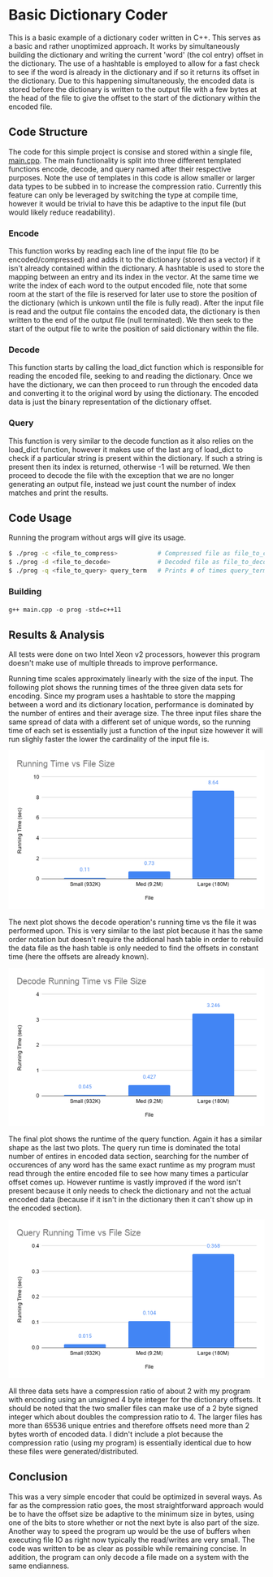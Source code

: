 # Basic Dictionary Coder

This is a basic example of a dictionary coder written in C++.  This serves as a basic and rather unoptimized approach.  It works by simultaneously building the dictionary and writing the current 'word' (the col entry) offset in the dictionary.  The use of a hashtable is employed to allow for a fast check to see if the word is already in the dictionary and if so it returns its offset in the dictionary.  Due to this happening simultaneously, the encoded data is stored before the dictionary is written to the output file with a few bytes at the head of the file to give the offset to the start of the dictionary within the encoded file.

## Code Structure
The code for this simple project is consise and stored within a single file, [main.cpp](https://github.com/Mjdgithuber/BasicDictionaryCoder/blob/master/src/main.cpp).  The main functionality is split into three different templated functions encode, decode, and query named after their respective purposes.  Note the use of templates in this code is allow smaller or larger data types to be subbed in to increase the compression ratio.  Currently this feature can only be leveraged by switching the type at compile time, however it would be trivial to have this be adaptive to the input file (but would likely reduce readability).

### Encode
This function works by reading each line of the input file (to be encoded/compressed) and adds it to the dictionary (stored as a vector) if it isn't already contained within the dictionary.  A hashtable is used to store the mapping between an entry and its index in the vector.  At the same time we write the index of each word to the output encoded file, note that some room at the start of the file is reserved for later use to store the position of the dictionary (which is unkown until the file is fully read).  After the input file is read and the output file contains the encoded data, the dictionary is then written to the end of the output file (null terminated).  We then seek to the start of the output file to write the position of said dictionary within the file.

### Decode
This function starts by calling the load_dict function which is responsible for reading the encoded file, seeking to and reading the dictionary.  Once we have the dictionary, we can then proceed to run through the encoded data and converting it to the original word by using the dictionary.  The encoded data is just the binary representation of the dictionary offset.

### Query
This function is very similar to the decode function as it also relies on the load_dict function, however it makes use of the last arg of load_dict to check if a particular string is present within the dictionary.  If such a string is present then its index is returned, otherwise -1 will be returned.  We then proceed to decode the file with the exception that we are no longer generating an output file, instead we just count the number of index matches and print the results.

## Code Usage
Running the program without args will give its usage.
```bash
$ ./prog -c <file_to_compress>           # Compressed file as file_to_compress.enc
$ ./prog -d <file_to_decode>             # Decoded file as file_to_decode.dec
$ ./prog -q <file_to_query> query_term   # Prints # of times query_term shows up in file_to_query
```

### Building
`g++ main.cpp -o prog -std=c++11`

## Results & Analysis
All tests were done on two Intel Xeon v2 processors, however this program doesn't make use of multiple threads to improve performance. 

Running time scales approximately linearly with the size of the input.  The following plot shows the running times of the three given data sets for encoding.  Since my program uses a hashtable to store the mapping between a word and its dictionary location, performance is dominated by the number of entires and their average size.  The three input files share the same spread of data with a different set of unique words, so the running time of each set is essentially just a function of the input size however it will run slighly faster the lower the cardinality of the input file is.

![](images/encode.png)

The next plot shows the decode operation's running time vs the file it was performed upon.  This is very similar to the last plot because it has the same order notation but doesn't require the addional hash table in order to rebuild the data file as the hash table is only needed to find the offsets in constant time (here the offsets are already known).  

![](images/decode.png)

The final plot shows the runtime of the query function.  Again it has a similar shape as the last two plots.  The query run time is dominated the total number of entires in encoded data section, searching for the number of occurences of any word has the same exact runtime as my program must read through the entire encoded file to see how many times a particular offset comes up.  However runtime is vastly improved if the word isn't present because it only needs to check the dictionary and not the actual encoded data (because if it isn't in the dictionary then it can't show up in the encoded section).

![](images/query.png)

All three data sets have a compression ratio of about 2 with my program with encoding using an unsigned 4 byte integer for the dictionary offsets.  It should be noted that the two smaller files can make use of a 2 byte signed integer which about doubles the compression ratio to 4.  The larger files has more than 65536 unique entries and therefore offsets need more than 2 bytes worth of encoded data.  I didn't include a plot because the compression ratio (using my program) is essentially identical due to how these files were generated/distributed.

## Conclusion
This was a very simple encoder that could be optimized in several ways.  As far as the compression ratio goes, the most straightforward approach would be to have the offset size be adaptive to the minimum size in bytes, using one of the bits to store whether or not the next byte is also part of the size.  Another way to speed the program up would be the use of buffers when executing file IO as right now typically the read/writes are very small.  The code was written to be as clear as possible while remaining concise.  In addition, the program can only decode a file made on a system with the same endianness.
